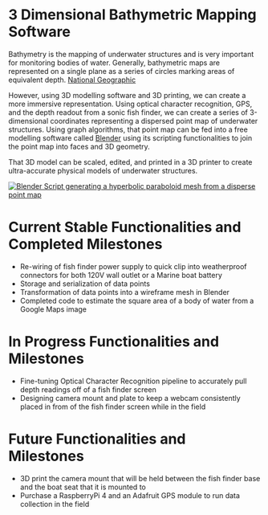 # 3 Dimensional Bathymetric Mapping Software
Bathymetry is the mapping of underwater structures and is very important for monitoring bodies of water. Generally, bathymetric maps are represented on a single plane as a series of circles marking areas of equivalent depth. 	[National Geographic](https://www.nationalgeographic.org/encyclopedia/bathymetry/)

However, using 3D modelling software and 3D printing, we can create a more immersive representation. Using optical character recognition, GPS, and the depth readout from a sonic fish finder, we can create a series of 3-dimensional coordinates representing a dispersed point map of underwater structures. Using graph algorithms, that point map can be fed into a free modelling software called [Blender](https://www.blender.org/) using its scripting functionalities to join the point map into faces and 3D geometry.

That 3D model can be scaled, edited, and printed in a 3D printer to create ultra-accurate physical models of underwater structures.

[![Blender Script generating a hyperbolic paraboloid mesh from a disperse point map](https://img.youtube.com/vi/AwUt0oBUfQk/0.jpg)](https://youtu.be/AwUt0oBUfQk)

# Current Stable Functionalities and Completed Milestones
- Re-wiring of fish finder power supply to quick clip into weatherproof connectors for both 120V wall outlet or a Marine boat battery
- Storage and serialization of data points
- Transformation of data points into a wireframe mesh in Blender
- Completed code to estimate the square area of a body of water from a Google Maps image

# In Progress Functionalities and Milestones
- Fine-tuning Optical Character Recognition pipeline to accurately pull depth readings off of a fish finder screen
- Designing camera mount and plate to keep a webcam consistently placed in from of the fish finder screen while in the field

# Future Functionalities and Milestones
- 3D print the camera mount that will be held between the fish finder base and the boat seat that it is mounted to
- Purchase a RaspberryPi 4 and an Adafruit GPS module to run data collection in the field 
